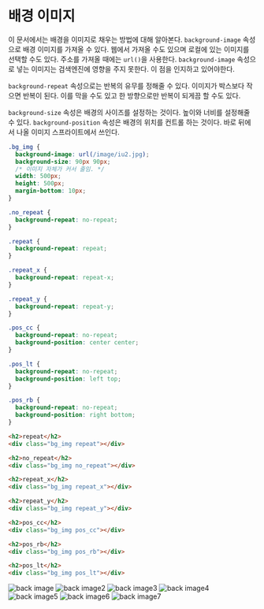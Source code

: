 # 배경 이미지
이 문서에서는 배경을 이미지로 채우는 방법에 대해 알아본다. `background-image` 속성으로 배경 이미지를 가져올 수 있다. 웹에서 가져올 수도 있으며 로컬에 있는 이미지를 선택할 수도 있다. 주소를 가져올 때에는 `url()`을 사용한다. `background-image` 속성으로 넣는 이미지는 검색엔진에 영향을 주지 못한다. 이 점을 인지하고 있어야한다.

`background-repeat` 속성으로는 반복의 유무를 정해줄 수 있다. 이미지가 박스보다 작으면 반복이 된다. 이를 막을 수도 있고 한 방향으로만 반복이 되게끔 할 수도 있다.

`background-size` 속성은 배경의 사이즈를 설정하는 것이다. 높이와 너비를 설정해줄 수 있다. `background-position` 속성은 배경의 위치를 컨트롤 하는 것이다. 바로 뒤에서 나올 이미지 스프라이트에서 쓰인다.

```css
.bg_img {
  background-image: url(/image/iu2.jpg);
  background-size: 90px 90px;
  /* 이미지 자체가 커서 줄임. */
  width: 500px;
  height: 500px;
  margin-bottom: 10px;
}

.no_repeat {
  background-repeat: no-repeat;
}

.repeat {
  background-repeat: repeat;
}

.repeat_x {
  background-repeat: repeat-x;
}

.repeat_y {
  background-repeat: repeat-y;
}

.pos_cc {
  background-repeat: no-repeat;
  background-position: center center;
}

.pos_lt {
  background-repeat: no-repeat;
  background-position: left top;
}

.pos_rb {
  background-repeat: no-repeat;
  background-position: right bottom;
}
```

```html
<h2>repeat</h2>
<div class="bg_img repeat"></div>

<h2>no_repeat</h2>
<div class="bg_img no_repeat"></div>

<h2>repeat_x</h2>
<div class="bg_img repeat_x"></div>

<h2>repeat_y</h2>
<div class="bg_img repeat_y"></div>

<h2>pos_cc</h2>
<div class="bg_img pos_cc"></div>

<h2>pos_rb</h2>
<div class="bg_img pos_rb"></div>

<h2>pos_lt</h2>
<div class="bg_img pos_lt"></div>
```

![back image](https://drive.google.com/uc?export=view&id=1MGM0uDasTVY2YHqWZueeVEAMY6VAGj5w)
![back image2](https://drive.google.com/uc?export=view&id=1nMmzXTvxRWQbvlmZ0IMV8AmzUzZnjlMW)
![back image3](https://drive.google.com/uc?export=view&id=1p9FjYTiYhXhqj-5EPiDRVTbaaj1zaU65)
![back image4](https://drive.google.com/uc?export=view&id=1yv3kZ3fO5KJCdTAFfPlxOPjIbuKtx4N0)
![back image5](https://drive.google.com/uc?export=view&id=1VwE0qDgeAVkMZPLgjOlUEduGYQI92fj5)
![back image6](https://drive.google.com/uc?export=view&id=1QUi-N-P8PmNxWFmfn2BSa3rsTz5EXbLE)
![back image7](https://drive.google.com/uc?export=view&id=1gVIm7GcEiJ6isBkySoFNh80-TdL1WQBT)